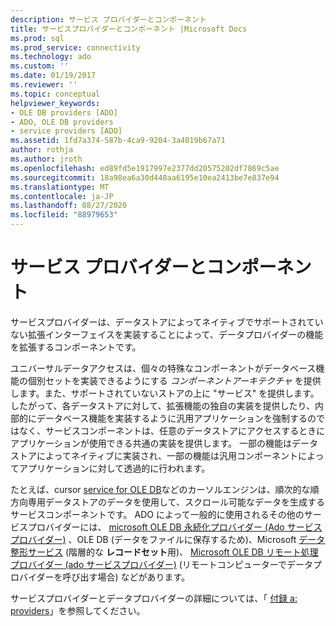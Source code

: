 ```yaml
---
description: サービス プロバイダーとコンポーネント
title: サービスプロバイダーとコンポーネント |Microsoft Docs
ms.prod: sql
ms.prod_service: connectivity
ms.technology: ado
ms.custom: ''
ms.date: 01/19/2017
ms.reviewer: ''
ms.topic: conceptual
helpviewer_keywords:
- OLE DB providers [ADO]
- ADO, OLE DB providers
- service providers [ADO]
ms.assetid: 1fd7a374-587b-4ca9-9204-3a4019b67a71
author: rothja
ms.author: jroth
ms.openlocfilehash: ed89fd5e1917997e2377dd20575202df7869c5ae
ms.sourcegitcommit: 18a98ea6a30d448aa6195e10ea2413be7e837e94
ms.translationtype: MT
ms.contentlocale: ja-JP
ms.lasthandoff: 08/27/2020
ms.locfileid: "88979653"
---
```

# <a name="service-providers-and-components"></a>サービス プロバイダーとコンポーネント
サービスプロバイダーは、データストアによってネイティブでサポートされていない拡張インターフェイスを実装することによって、データプロバイダーの機能を拡張するコンポーネントです。  
  
 ユニバーサルデータアクセスは、個々の特殊なコンポーネントがデータベース機能の個別セットを実装できるようにする *コンポーネントアーキテクチャ* を提供します。また、サポートされていないストアの上に "サービス" を提供します。 したがって、各データストアに対して、拡張機能の独自の実装を提供したり、内部的にデータベース機能を実装するように汎用アプリケーションを強制するのではなく、サービスコンポーネントは、任意のデータストアにアクセスするときにアプリケーションが使用できる共通の実装を提供します。 一部の機能はデータストアによってネイティブに実装され、一部の機能は汎用コンポーネントによってアプリケーションに対して透過的に行われます。  
  
 たとえば、cursor [service for OLE DB](https://msdn.microsoft.com/57638feb-4ecd-4051-becb-8f828d21cf44)などのカーソルエンジンは、順次的な順方向専用データストアのデータを使用して、スクロール可能なデータを生成するサービスコンポーネントです。 ADO によって一般的に使用されるその他のサービスプロバイダーには、 [microsoft OLE DB 永続化プロバイダー (Ado サービスプロバイダー)](../../../ado/guide/appendixes/microsoft-ole-db-persistence-provider-ado-service-provider.md) 、OLE DB (データをファイルに保存するため)、Microsoft [データ整形サービス](../../../ado/guide/appendixes/microsoft-data-shaping-service-for-ole-db-ado-service-provider.md) (階層的な **レコードセット**用)、 [Microsoft OLE DB リモート処理プロバイダー (ado サービスプロバイダー)](../../../ado/guide/appendixes/microsoft-ole-db-remoting-provider-ado-service-provider.md) (リモートコンピューターでデータプロバイダーを呼び出す場合) などがあります。  
  
 サービスプロバイダーとデータプロバイダーの詳細については、「 [付録 a: providers](../../../ado/guide/appendixes/appendix-a-providers.md)」を参照してください。
